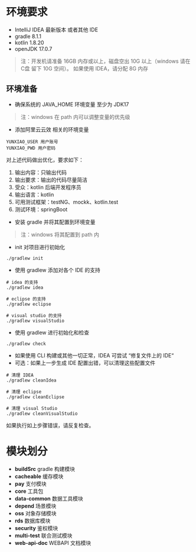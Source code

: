 # 环境要求

- IntelliJ IDEA 最新版本 或者其他 IDE
- gradle 8.1.1
- kotlin 1.8.20
- openJDK 17.0.7

> 注：开发机请准备 16GB 内存或以上，磁盘空出 10G 以上（windows 请在 C盘 留下 10G
> 空间）。
> 如果使用 IDEA，请分配 8G 内存

## 环境准备

- 确保系统的 JAVA_HOME 环境变量 至少为 JDK17

> 注：windows 在 path 内可以调整变量的优先级

- 添加阿里云云效 相关的环境变量

```text
YUNXIAO_USER 用户账号
YUNXIAO_PWD 用户密码
```

对上述代码做出优化，要求如下：

1. 输出内容：只输出代码
2. 输出要求：输出的代码尽量简洁
3. 受众：kotlin 后端开发程序员
4. 输出语言：kotlin
5. 可用测试框架：testNG、mockk、kotlin.test
6. 测试环境：springBoot

- 安装 gradle 并将其配置到环境变量

> 注：windows 将其配置到 path 内

- init 对项目进行初始化

```shell
./gradlew init
```

- 使用 gradlew 添加对各个 IDE 的支持

```shell
# idea 的支持
./gradlew idea

# eclipse 的支持
./gradlew eclipse

# visual studio 的支持
./gradlew visualStudio
```

- 使用 gradlew 进行初始化和检查

```shell
./gradlew check
```

- 如果使用 CLI 构建或其他一切正常，IDEA 可尝试 “修复文件上的 IDE“
- 可选：如果上一步生成 IDE 配置出错，可以清理这些配置文件

```shell
# 清理 IDEA
./gradlew cleanIdea

# 清理 eclipse
./gradlew cleanEclipse

# 清理 visual Studio
./gradlew cleanVisualStudio
```

如果执行如上步骤错误，请反复检查。

# 模块划分

- **buildSrc** gradle 构建模块
- **cacheable** 缓存模块
- **pay** 支付模块
- **core** 工具包
- **data-common** 数据工具模块
- **depend** 场景模块
- **oss** 对象存储模块
- **rds** 数据库模块
- **security** 鉴权模块
- **multi-test** 联合测试模块
- **web-api-doc** WEBAPI 文档模块

